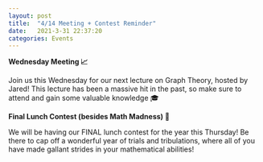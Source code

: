 ```yaml
---
layout: post
title:  "4/14 Meeting + Contest Reminder"
date:   2021-3-31 22:37:20
categories: Events
---
```


**Wednesday Meeting 📈**

Join us this Wednesday for our next lecture on Graph Theory, hosted by Jared! This lecture has been a massive hit in the past, so make sure to attend and gain some valuable knowledge 🎓

**Final Lunch Contest (besides Math Madness) 🥇**

We will be having our FINAL lunch contest for the year this Thursday! Be there to cap off a wonderful year of trials and tribulations, where all of you have made gallant strides in your mathematical abilities!
